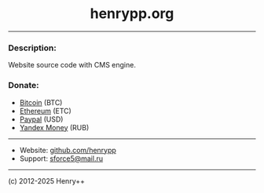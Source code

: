 <h1 align="center">henrypp.org</h1>

-------

### Description:

Website source code with CMS engine.

### Donate:
- [Bitcoin](https://www.blockchain.com/btc/address/1LrRTXPsvHcQWCNZotA9RcwjsGcRghG96c) (BTC)
- [Ethereum](https://www.blockchain.com/explorer/addresses/eth/0xe2C84A62eb2a4EF154b19bec0c1c106734B95960) (ETC)
- [Paypal](https://paypal.me/henrypp) (USD)
- [Yandex Money](https://yoomoney.ru/to/4100115776040583) (RUB)

---
- Website: [github.com/henrypp](https://github.com/henrypp)
- Support: sforce5@mail.ru
---
(c) 2012-2025 Henry++
